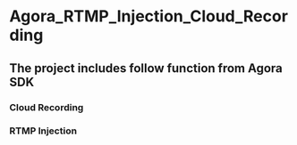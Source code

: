 # Agora_RTMP_Injection_Cloud_Recording
## The project includes follow function from Agora SDK
### Cloud Recording
### RTMP Injection

